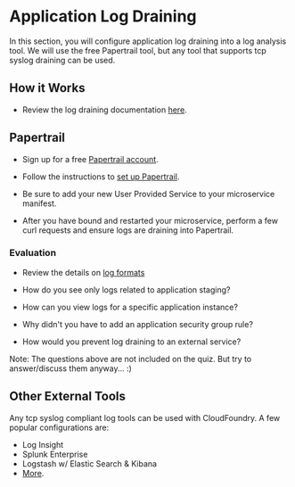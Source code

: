 # Application Log Draining

In this section, you will configure application log draining into a log analysis tool.  We will use the free Papertrail tool, but any tool that supports tcp syslog draining can be used.

## How it Works

* Review the log draining documentation [here](http://docs.pivotal.io/pivotalcf/devguide/services/log-management.html).

## Papertrail

* Sign up for a free [Papertrail account](https://papertrailapp.com/).

* Follow the instructions to [set up Papertrail](http://docs.run.pivotal.io/devguide/services/log-management-thirdparty-svc.html#papertrail).

* Be sure to add your new User Provided Service to your microservice manifest.

* After you have bound and restarted your microservice, perform a few curl requests and ensure logs are draining into Papertrail.

### Evaluation

* Review the details on [log formats](http://docs.pivotal.io/pivotalcf/devguide/deploy-apps/streaming-logs.html#format)

* How do you see only logs related to application staging?

* How can you view logs for a specific application instance?

* Why didn't you have to add an application security group rule?

* How would you prevent log draining to an external service?

Note:  The questions above are not included on the quiz.  But try to answer/discuss them anyway...  :)


## Other External Tools

Any tcp syslog compliant log tools can be used with CloudFoundry.  A few popular configurations are:

* Log Insight
* Splunk Enterprise
* Logstash w/ Elastic Search & Kibana
* [More](http://docs.run.pivotal.io/devguide/services/log-management-thirdparty-svc.html).
